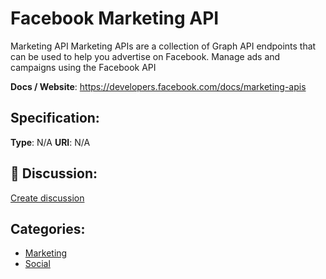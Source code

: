 # Facebook Marketing API


Marketing API Marketing APIs are a collection of Graph API endpoints that can be used to help you advertise on Facebook. Manage ads and campaigns using the Facebook API

**Docs / Website**: https://developers.facebook.com/docs/marketing-apis

## Specification:
**Type**:  N/A 
**URI**:  N/A 

## 💬 Discussion:
[Create discussion](link)

## Categories:
- [Marketing](https://github.com/apis-list/apis-list#marketing)
- [Social](https://github.com/apis-list/apis-list#social)





